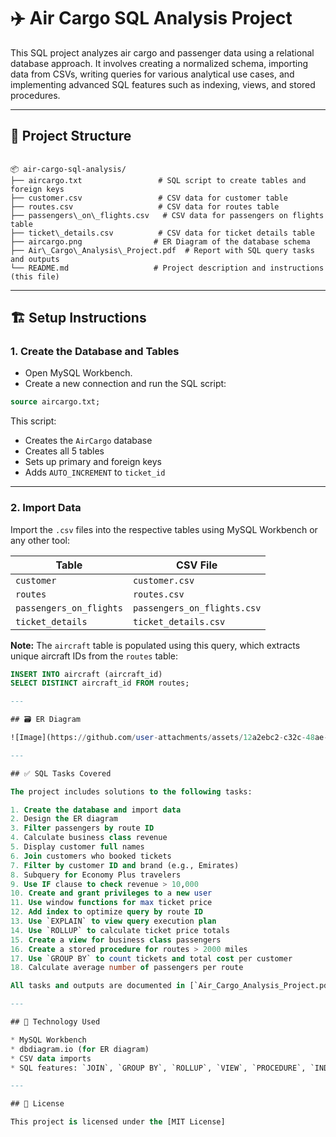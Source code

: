# ✈️ Air Cargo SQL Analysis Project

This SQL project analyzes air cargo and passenger data using a relational database approach. It involves creating a normalized schema, importing data from CSVs, writing queries for various analytical use cases, and implementing advanced SQL features such as indexing, views, and stored procedures.

---

## 📁 Project Structure

```

📦 air-cargo-sql-analysis/
├── aircargo.txt                 # SQL script to create tables and foreign keys
├── customer.csv                 # CSV data for customer table
├── routes.csv                   # CSV data for routes table
├── passengers\_on\_flights.csv   # CSV data for passengers on flights table
├── ticket\_details.csv          # CSV data for ticket details table
├── aircargo.png                # ER Diagram of the database schema
├── Air\_Cargo\_Analysis\_Project.pdf  # Report with SQL query tasks and outputs
└── README.md                   # Project description and instructions (this file)

````

---

## 🏗️ Setup Instructions

### 1. Create the Database and Tables

- Open MySQL Workbench.
- Create a new connection and run the SQL script:

```sql
source aircargo.txt;
````

This script:

* Creates the `AirCargo` database
* Creates all 5 tables
* Sets up primary and foreign keys
* Adds `AUTO_INCREMENT` to `ticket_id`

---

### 2. Import Data

Import the `.csv` files into the respective tables using MySQL Workbench or any other tool:

| Table                   | CSV File                    |
| ----------------------- | --------------------------- |
| `customer`              | `customer.csv`              |
| `routes`                | `routes.csv`                |
| `passengers_on_flights` | `passengers_on_flights.csv` |
| `ticket_details`        | `ticket_details.csv`        |

**Note:** The `aircraft` table is populated using this query, which extracts unique aircraft IDs from the `routes` table:

```sql
INSERT INTO aircraft (aircraft_id)
SELECT DISTINCT aircraft_id FROM routes;

---

## 🗃️ ER Diagram

![Image](https://github.com/user-attachments/assets/12a2ebc2-c32c-48ae-9341-246ebd24801c)

---

## ✅ SQL Tasks Covered

The project includes solutions to the following tasks:

1. Create the database and import data
2. Design the ER diagram
3. Filter passengers by route ID
4. Calculate business class revenue
5. Display customer full names
6. Join customers who booked tickets
7. Filter by customer ID and brand (e.g., Emirates)
8. Subquery for Economy Plus travelers
9. Use IF clause to check revenue > 10,000
10. Create and grant privileges to a new user
11. Use window functions for max ticket price
12. Add index to optimize query by route ID
13. Use `EXPLAIN` to view query execution plan
14. Use `ROLLUP` to calculate ticket price totals
15. Create a view for business class passengers
16. Create a stored procedure for routes > 2000 miles
17. Use `GROUP BY` to count tickets and total cost per customer
18. Calculate average number of passengers per route

All tasks and outputs are documented in [`Air_Cargo_Analysis_Project.pdf`].

---

## 🧠 Technology Used

* MySQL Workbench
* dbdiagram.io (for ER diagram)
* CSV data imports
* SQL features: `JOIN`, `GROUP BY`, `ROLLUP`, `VIEW`, `PROCEDURE`, `INDEX`, `EXPLAIN`, `GRANT`, `REVOKE`

---

## 📄 License

This project is licensed under the [MIT License]
